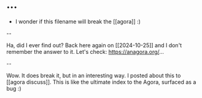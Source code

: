 # ...

- I wonder if this filename will break the [[agora]] :)

--

Ha, did I ever find out? Back here again on [[2024-10-25]] and I don't remember the answer to it. Let's check: https://anagora.org/...

--

Wow. It does break it, but in an interesting way. I posted about this to [[agora discuss]]. This is like the ultimate index to the Agora, surfaced as a bug :)

